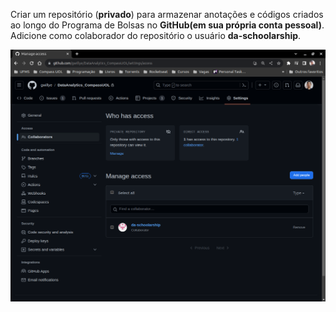 Criar um repositório (**privado**) para armazenar anotações e códigos criados ao longo do Programa de Bolsas no **GitHub(em sua própria conta pessoal)**. Adicione como colaborador do repositório o usuário **da-schoolarship**.

![Exercicio](ex1.png)